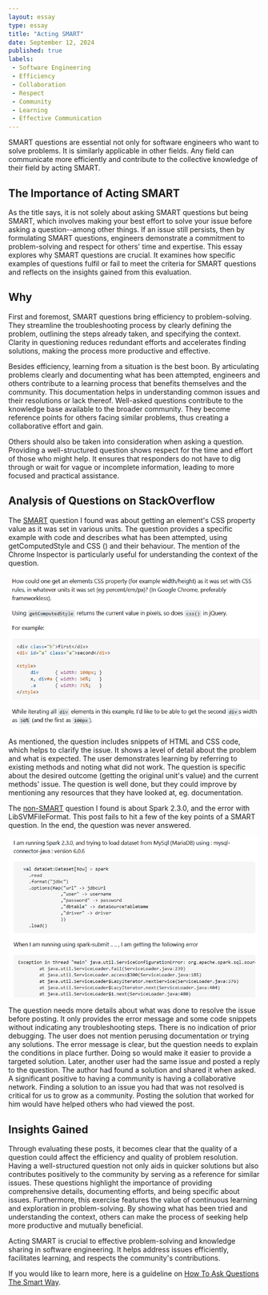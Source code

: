 ```yaml
---
layout: essay
type: essay
title: "Acting SMART"
date: September 12, 2024
published: true
labels:
 - Software Engineering
 - Efficiency
 - Collaboration
 - Respect
 - Community
 - Learning
 - Effective Communication
---
```


SMART questions are essential not only for software engineers who want to solve problems. It is similarly applicable in other fields. Any field can communicate more efficiently and contribute to the collective knowledge of their field by acting SMART. 

## The Importance of Acting SMART

As the title says, it is not solely about asking SMART questions but being SMART, which involves making your best effort to solve your issue before asking a question--among other things. If an issue still persists, then by formulating SMART questions, engineers demonstrate a commitment to problem-solving and respect for others' time and expertise. This essay explores why SMART questions are crucial. It examines how specific examples of questions fulfil or fail to meet the criteria for SMART questions and reflects on the insights gained from this evaluation.

## Why

First and foremost, SMART questions bring efficiency to problem-solving. They streamline the troubleshooting process by clearly defining the problem, outlining the steps already taken, and specifying the context. Clarity in questioning reduces redundant efforts and accelerates finding solutions, making the process more productive and effective.

Besides efficiency, learning from a situation is the best boon. By articulating problems clearly and documenting what has been attempted, engineers and others contribute to a learning process that benefits themselves and the community. This documentation helps in understanding common issues and their resolutions or lack thereof. Well-asked questions contribute to the knowledge base available to the broader community. They become reference points for others facing similar problems, thus creating a collaborative effort and gain.

Others should also be taken into consideration when asking a question. Providing a well-structured question shows respect for the time and effort of those who might help. It ensures that responders do not have to dig through or wait for vague or incomplete information, leading to more focused and practical assistance.

## Analysis of Questions on StackOverflow

The [SMART](https://stackoverflow.com/questions/9730612/get-element-css-property-width-height-value-as-it-was-set-in-percent-em-px-et) question I found was about getting an element's CSS property value as it was set in various units. The question provides a specific example with code and describes what has been attempted, using getComputedStyle and CSS () and their behaviour. The mention of the Chrome Inspector is particularly useful for understanding the context of the question.

<div class="center-image">
 <img src="../img/actingsmart/actingsmart-smartqn.png" alt="A user acting SMART" width="750" />
</div>

As mentioned, the question includes snippets of HTML and CSS code, which helps to clarify the issue. It shows a level of detail about the problem and what is expected. The user demonstrates learning by referring to existing methods and noting what did not work. The question is specific about the desired outcome (getting the original unit's value) and the current methods' issue. The question is well done, but they could improve by mentioning any resources that they have looked at, eg. documentation.

The [non-SMART](https://stackoverflow.com/questions/53172241/spark-2-3-0-giving-error-provider-org-apache-spark-ml-source-libsvm-libsvmfile) question I found is about Spark 2.3.0, and the error with LibSVMFileFormat. This post fails to hit a few of the key points of a SMART question. In the end, the question was never answered. 

<div class="center-image">
 <img src="../img/actingsmart/actingsmart-notsmartqn.png" alt="A user acting SMART" width="750" />
</div>

The question needs more details about what was done to resolve the issue before posting. It only provides the error message and some code snippets without indicating any troubleshooting steps. There is no indication of prior debugging. The user does not mention perusing documentation or trying any solutions. The error message is clear, but the question needs to explain the conditions in place further. Doing so would make it easier to provide a targeted solution. Later, another user had the same issue and posted a reply to the question. The author had found a solution and shared it when asked. A significant positive to having a community is having a collaborative network. Finding a solution to an issue you had that was not resolved is critical for us to grow as a community. Posting the solution that worked for him would have helped others who had viewed the post.

## Insights Gained

Through evaluating these posts, it becomes clear that the quality of a question could affect the efficiency and quality of problem resolution. Having a well-structured question not only aids in quicker solutions but also contributes positively to the community by serving as a reference for similar issues. These questions highlight the importance of providing comprehensive details, documenting efforts, and being specific about issues.
Furthermore, this exercise features the value of continuous learning and exploration in problem-solving. By showing what has been tried and understanding the context, others can make the process of seeking help more productive and mutually beneficial.

Acting SMART is crucial to effective problem-solving and knowledge sharing in software engineering. It helps address issues efficiently, facilitates learning, and respects the community's contributions.

If you would like to learn more, here is a guideline on [How To Ask Questions The Smart Way](http://www.catb.org/esr/faqs/smart-questions.html).